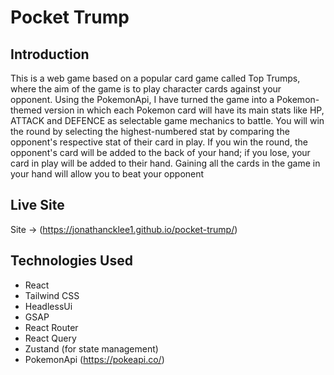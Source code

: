 # Pocket Trump 

## Introduction
This is a web game based on a popular card game called Top Trumps, where the aim of the game is to play character cards against your opponent. Using the PokemonApi, I have turned the game into a Pokemon-themed version in which each Pokemon card will have its main stats like HP, ATTACK and DEFENCE as selectable game mechanics to battle. You will win the round by selecting the highest-numbered stat by comparing the opponent's respective stat of their card in play. If you win the round, the opponent's card will be added to the back of your hand; if you lose, your card in play will be added to their hand. Gaining all the cards in the game in your hand will allow you to beat your opponent

## Live Site
Site -> (https://jonathancklee1.github.io/pocket-trump/)

## Technologies Used
- React
- Tailwind CSS
- HeadlessUi
- GSAP
- React Router
- React Query
- Zustand (for state management)
- PokemonApi (https://pokeapi.co/)
